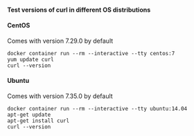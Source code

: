 #### Test versions of curl in different OS distributions

#### CentOS  
Comes with version 7.29.0 by default
```
docker container run --rm --interactive --tty centos:7
yum update curl
curl --version
```

#### Ubuntu  
Comes with version 7.35.0 by default
```
docker container run --rm --interactive --tty ubuntu:14.04
apt-get update
apt-get install curl
curl --version
```